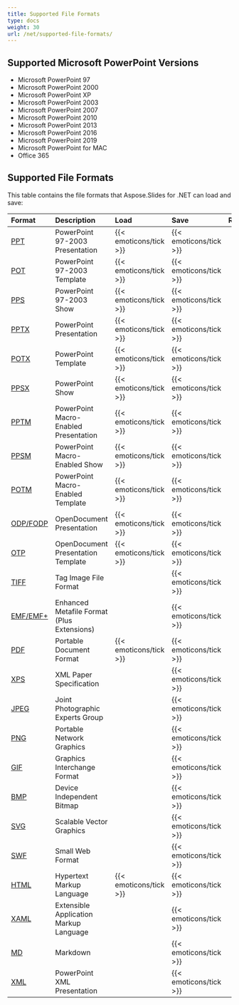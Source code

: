 ```yaml
---
title: Supported File Formats
type: docs
weight: 30
url: /net/supported-file-formats/
---
```


## **Supported Microsoft PowerPoint Versions**
- Microsoft PowerPoint 97
- Microsoft PowerPoint 2000
- Microsoft PowerPoint XP
- Microsoft PowerPoint 2003
- Microsoft PowerPoint 2007
- Microsoft PowerPoint 2010
- Microsoft PowerPoint 2013
- Microsoft PowerPoint 2016
- Microsoft PowerPoint 2019
- Microsoft PowerPoint for MAC
- Office 365

## **Supported File Formats**
This table contains the file formats that Aspose.Slides for .NET can load and save:

|**Format**|**Description**|**Load**|**Save**|**Remarks**|
| :- | :- | :- | :- | :- |
|[PPT](https://docs.fileformat.com/presentation/ppt/)|PowerPoint 97-2003 Presentation|{{< emoticons/tick >}}|{{< emoticons/tick >}}| |
|[POT](https://docs.fileformat.com/presentation/pot/)|PowerPoint 97-2003 Template|{{< emoticons/tick >}}|{{< emoticons/tick >}}| |
|[PPS](https://docs.fileformat.com/presentation/pps/)|PowerPoint 97-2003 Show|{{< emoticons/tick >}}|{{< emoticons/tick >}}| |
|[PPTX](https://docs.fileformat.com/presentation/pptx/)|PowerPoint Presentation|{{< emoticons/tick >}}|{{< emoticons/tick >}}| |
|[POTX](https://docs.fileformat.com/presentation/potx/)|PowerPoint Template|{{< emoticons/tick >}}|{{< emoticons/tick >}}| |
|[PPSX ](https://docs.fileformat.com/presentation/ppsx/)|PowerPoint Show|{{< emoticons/tick >}}|{{< emoticons/tick >}}| |
|[PPTM](https://docs.fileformat.com/presentation/pptm/)|PowerPoint Macro-Enabled Presentation|{{< emoticons/tick >}}|{{< emoticons/tick >}}| |
|[PPSM](https://docs.fileformat.com/presentation/ppsm/)|PowerPoint Macro-Enabled Show|{{< emoticons/tick >}}|{{< emoticons/tick >}}| |
|[POTM](https://docs.fileformat.com/presentation/potm/)|PowerPoint Macro-Enabled Template|{{< emoticons/tick >}}|{{< emoticons/tick >}}| |
|[ODP/FODP](https://docs.fileformat.com/presentation/odp/)|OpenDocument Presentation|{{< emoticons/tick >}}|{{< emoticons/tick >}}| |
|[OTP](https://docs.fileformat.com/presentation/otp/)|OpenDocument Presentation Template|{{< emoticons/tick >}}|{{< emoticons/tick >}}| |
|[TIFF](https://docs.fileformat.com/image/tiff/)|Tag Image File Format| |{{< emoticons/tick >}}| |
|[EMF/EMF+](https://docs.fileformat.com/image/emf/)|Enhanced Metafile Format (Plus Extensions)| |{{< emoticons/tick >}}| |
|[PDF](https://docs.fileformat.com/pdf/)|Portable Document Format|{{< emoticons/tick >}}|{{< emoticons/tick >}}| |
|[XPS](https://docs.fileformat.com/page-description-language/xps/)|XML Paper Specification| |{{< emoticons/tick >}}| |
|[JPEG](https://docs.fileformat.com/image/jpeg/)|Joint Photographic Experts Group| |{{< emoticons/tick >}}| |
|[PNG](https://docs.fileformat.com/image/png/)|Portable Network Graphics| |{{< emoticons/tick >}}| |
|[GIF](https://docs.fileformat.com/image/gif/)|Graphics Interchange Format| |{{< emoticons/tick >}}| |
|[BMP](https://docs.fileformat.com/image/bmp/)|Device Independent Bitmap| |{{< emoticons/tick >}}| |
|[SVG](https://docs.fileformat.com/page-description-language/svg/)|Scalable Vector Graphics| |{{< emoticons/tick >}}| |
|[SWF](https://docs.fileformat.com/page-description-language/swf/)|Small Web Format| |{{< emoticons/tick >}}| |
|[HTML](https://docs.fileformat.com/web/html/)|Hypertext Markup Language|{{< emoticons/tick >}}|{{< emoticons/tick >}}| |
|[XAML](https://docs.fileformat.com/web/xaml/)|Extensible Application Markup Language| |{{< emoticons/tick >}}| |
|[MD](https://docs.fileformat.com/word-processing/md/)|Markdown| |{{< emoticons/tick >}}| |
|[XML](https://docs.fileformat.com/web/xml/)|PowerPoint XML Presentation| |{{< emoticons/tick >}}| |
